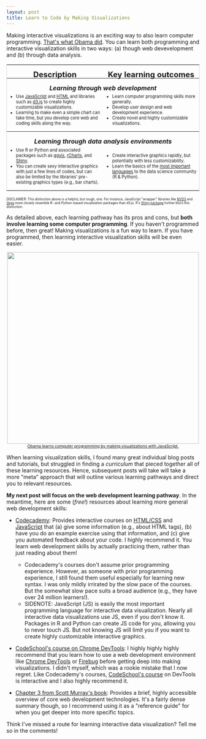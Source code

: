 ```yaml
---
layout: post
title: Learn to Code by Making Visualizations
---
```


Making interactive visualizations is an exciting way to also learn computer programming. [That's what Obama did](http://qz.com/308904/heres-the-first-line-of-code-ever-written-by-a-us-president/). You can learn both programming and interactive visualization skills in two ways: (a) though web devevelopment and (b) through data analysis. 

<style>
	table {
		border: 1px solid lightgrey;
	}
	thead {
		  transform: translate(0,0.4em);
		font-size: 1.25em;
		font-weight: bold;
	}
	.route {
		font-size: 1em;
		font-style: italic;
		transform: translate(0, 0.7em);
	}

	td {
		/*padding: 50px;*/
		padding-left: 5px;
		padding-right: 5px;
		font-size: 0.7em;
	}
</style>

<table>
  <col style="width:50%">
  <col style="width:50%">
  <thead>
	  <tr>
	    <th>Description</th>
	    <th>Key learning outcomes</th>
	  </tr>
  </thead>
  <tbody>
  <tr>
  	<th colspan="2" class="route">Learning through web development</th>
  </tr>
  <tr>
    <td><ul>
    	<li>Use <a href="http://www.codecademy.com/tracks/javascript">JavaScript</a> and <a href="http://www.codecademy.com/tracks/web">HTML</a> and libraries such as <a href="https://github.com/mbostock/d3/wiki/Gallery">d3.js</a> to create highly customizable visualizations.</li>
    	<li>Learning to make even a simple chart can take time, but you develop core web and coding skills along the way.</li>
    </ul></td>
    <td><ul>
    	<li>Learn computer programming skills more generally.</li>
    	<li>Develop user design and web development experience.</li>
    	<li>Create novel and highly customizable visualizations.</li>
    </ul></td>
  </tr>

  <div style="transform: translate(0, -0.6em);">
  <tr>
  	<th colspan="2" class="route">Learning through data analysis environments</th>
  </tr>
  <tr>
    <td><ul>
    	<li>Use R or Python and associated packages such as <a href="http://ggvis.rstudio.com/">ggvis</a>, <a href="http://rcharts.io/">rCharts</a>, and <a href="http://shiny.rstudio.com/">Shiny</a>.</li>
    	<li>You can create sexy interactive graphics with just a few lines of codes, but can also be limited by the libraries' pre-existing graphics types (e.g., bar charts).</li>
    </ul></td>
    <td><ul>
    	<li>Create interactive graphics rapidly, but potentially with less customizability.</li>
    	<li>Learn the basics of the <a href="https://gist.github.com/hadley/820f09ded347c62c2864">most important languages</a> to the data science community (R & Python).</li>
    </ul></td>
  </tr>
  </div>
  </tbody>
</table>
<div style="font-size: 0.6em; margin-top: 0.5em;">DISCLAIMER: This distinction above is a helpful, but rough, one. For instance, JavaScript "wrapper" libraries like <a href="http://nvd3.org/">NVD3</a> and <a href="http://trifacta.github.io/vega/">Vega</a> more closely resemble R- and Python-based visualization packages than d3.js. R's <a href="http://shiny.rstudio.com/">Shiny package</a> further blurs this distinction.</div>

As detailed above, each learning pathway has its pros and cons, but **both involve learning some computer programming**. If you haven't programmed before, then great! Making visualizations is a fun way to learn. If you have programmed, then learning interactive visualization skills will be even easier. 

<div align="center">
	<img src="https://s-media-cache-ak0.pinimg.com/736x/27/b4/31/27b431f659ca49426d01a7be28f0091d.jpg" width="500"/>
	<a href="http://qz.com/308904/heres-the-first-line-of-code-ever-written-by-a-us-president/"><span style="font-size: 0.75em; display: block">Obama learns computer programming by making visualizations with JavaScript.</span></a>
</div>

When learning visualization skills, I found many great individual blog posts and tutorials, but struggled in finding a _curriculum_ that pieced together all of these learning resources. Hence, subsequent posts will take will take a more "meta" approach that will outline various learning pathways and direct you to relevant resources.

**My next post will focus on the web development learning pathway**. In the meantime, here are some (_free!_) resources about learning more general web development skills:

 * [Codecademy](http://www.codecademy.com/): Provides interactive courses on [HTML/CSS](http://www.codecademy.com/tracks/web) and [JavaScript](http://www.codecademy.com/tracks/javascript) that (a) give some information (e.g., about HTML tags), (b) have you do an example exercise using that information, and (c) give you automated feedback about your code. I highly recommend it. You learn web development skills by actually practicing them, rather than just reading about them! 

 	* Codecademy's courses don't assume prior programming experience. However, as someone with prior programming experience, I still found them useful especially for learning new syntax. I was only mildly irrirated by the slow pace of the courses. But the somewhat slow pace suits a broad audience (e.g., they have over 24 million learners!). 
 	* SIDENOTE: JavaScript (JS) is easily the most important programming language for interactive data visualization. Nearly all interactive data visualizations use JS, even if you don't know it. Packages in R and Python can create JS code for you, allowing you to never touch JS. But not knowing JS will limit you if you want to create highly customizable interactive graphics. 

 * [CodeSchool's course on Chrome DevTools](https://www.codeschool.com/courses/discover-devtools): I highly highly highly recommend that you learn how to use a web development environment like [Chrome DevTools](https://developer.chrome.com/devtools) or [Firebug](http://getfirebug.com/) before getting deep into making visualizations. I didn't myself, which was a rookie mistake that I now regret. Like Codecademy's courses, [CodeSchool's course](https://www.codeschool.com/courses/discover-devtools) on DevTools is interactive and I also highly recommend it.
 * [Chapter 3 from Scott Murray's book](http://chimera.labs.oreilly.com/books/1230000000345/ch03.html): Provides a brief, highly accessible overview of core web development technologies. It's a fairly dense summary though, so I recommend using it as a "reference guide" for when you get deeper into more specific topics. 

Think I've missed a route for learning interactive data visualization? Tell me so in the comments!
